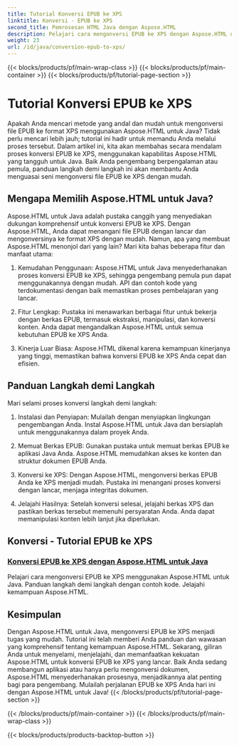 ```yaml
---
title: Tutorial Konversi EPUB ke XPS
linktitle: Konversi - EPUB ke XPS
second_title: Pemrosesan HTML Java dengan Aspose.HTML
description: Pelajari cara mengonversi EPUB ke XPS dengan Aspose.HTML untuk Java. Dapatkan panduan langkah demi langkah dan contoh kode, serta jelajahi kemampuan Aspose.HTML dalam tutorial ini.
weight: 23
url: /id/java/conversion-epub-to-xps/
---
```


{{< blocks/products/pf/main-wrap-class >}}
{{< blocks/products/pf/main-container >}}
{{< blocks/products/pf/tutorial-page-section >}}

# Tutorial Konversi EPUB ke XPS


Apakah Anda mencari metode yang andal dan mudah untuk mengonversi file EPUB ke format XPS menggunakan Aspose.HTML untuk Java? Tidak perlu mencari lebih jauh; tutorial ini hadir untuk memandu Anda melalui proses tersebut. Dalam artikel ini, kita akan membahas secara mendalam proses konversi EPUB ke XPS, menggunakan kapabilitas Aspose.HTML yang tangguh untuk Java. Baik Anda pengembang berpengalaman atau pemula, panduan langkah demi langkah ini akan membantu Anda menguasai seni mengonversi file EPUB ke XPS dengan mudah.

## Mengapa Memilih Aspose.HTML untuk Java?

Aspose.HTML untuk Java adalah pustaka canggih yang menyediakan dukungan komprehensif untuk konversi EPUB ke XPS. Dengan Aspose.HTML, Anda dapat menangani file EPUB dengan lancar dan mengonversinya ke format XPS dengan mudah. Namun, apa yang membuat Aspose.HTML menonjol dari yang lain? Mari kita bahas beberapa fitur dan manfaat utama:

1. Kemudahan Penggunaan: Aspose.HTML untuk Java menyederhanakan proses konversi EPUB ke XPS, sehingga pengembang pemula pun dapat menggunakannya dengan mudah. API dan contoh kode yang terdokumentasi dengan baik memastikan proses pembelajaran yang lancar.

2. Fitur Lengkap: Pustaka ini menawarkan berbagai fitur untuk bekerja dengan berkas EPUB, termasuk ekstraksi, manipulasi, dan konversi konten. Anda dapat mengandalkan Aspose.HTML untuk semua kebutuhan EPUB ke XPS Anda.

3. Kinerja Luar Biasa: Aspose.HTML dikenal karena kemampuan kinerjanya yang tinggi, memastikan bahwa konversi EPUB ke XPS Anda cepat dan efisien.

## Panduan Langkah demi Langkah

Mari selami proses konversi langkah demi langkah:

1. Instalasi dan Penyiapan: Mulailah dengan menyiapkan lingkungan pengembangan Anda. Instal Aspose.HTML untuk Java dan bersiaplah untuk menggunakannya dalam proyek Anda.

2. Memuat Berkas EPUB: Gunakan pustaka untuk memuat berkas EPUB ke aplikasi Java Anda. Aspose.HTML memudahkan akses ke konten dan struktur dokumen EPUB Anda.

3. Konversi ke XPS: Dengan Aspose.HTML, mengonversi berkas EPUB Anda ke XPS menjadi mudah. Pustaka ini menangani proses konversi dengan lancar, menjaga integritas dokumen.

4. Jelajahi Hasilnya: Setelah konversi selesai, jelajahi berkas XPS dan pastikan berkas tersebut memenuhi persyaratan Anda. Anda dapat memanipulasi konten lebih lanjut jika diperlukan.

## Konversi - Tutorial EPUB ke XPS
### [Konversi EPUB ke XPS dengan Aspose.HTML untuk Java](./convert-epub-to-xps/)
Pelajari cara mengonversi EPUB ke XPS menggunakan Aspose.HTML untuk Java. Panduan langkah demi langkah dengan contoh kode. Jelajahi kemampuan Aspose.HTML.

## Kesimpulan

Dengan Aspose.HTML untuk Java, mengonversi EPUB ke XPS menjadi tugas yang mudah. Tutorial ini telah memberi Anda panduan dan wawasan yang komprehensif tentang kemampuan Aspose.HTML. Sekarang, giliran Anda untuk menyelami, menjelajahi, dan memanfaatkan kekuatan Aspose.HTML untuk konversi EPUB ke XPS yang lancar. Baik Anda sedang membangun aplikasi atau hanya perlu mengonversi dokumen, Aspose.HTML menyederhanakan prosesnya, menjadikannya alat penting bagi para pengembang. Mulailah perjalanan EPUB ke XPS Anda hari ini dengan Aspose.HTML untuk Java!
{{< /blocks/products/pf/tutorial-page-section >}}

{{< /blocks/products/pf/main-container >}}
{{< /blocks/products/pf/main-wrap-class >}}

{{< blocks/products/products-backtop-button >}}
